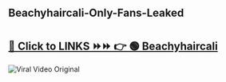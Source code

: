 
 ## Beachyhaircali-Only-Fans-Leaked

# <h2><a href="https://clipsfans.com/Beachyhaircali&ref=git">🔗 Click to LINKS ⏩⏩ 👉 🟢 Beachyhaircali </a></h2>

<a href="https://clipsfans.com/Beachyhaircali&ref=git" rel="nofollow" data-target="animated-image.originalLink"><img src="https://i.ibb.co.com/xMMVF88/686577567.gif" alt="Viral Video Original" style="max-width: 100%; display: inline-block;" data-target="animated-image.originalImage"></a>
